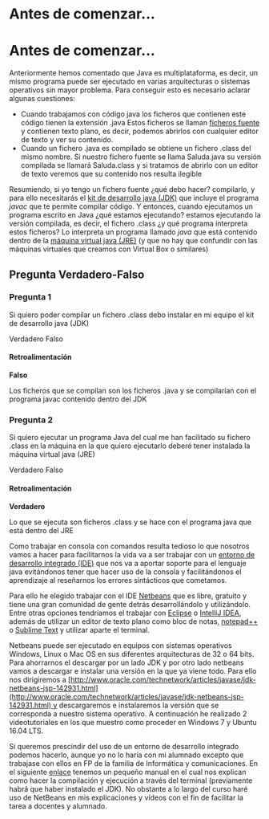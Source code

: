 # Antes de comenzar...

# Antes de comenzar...

Anteriormente hemos comentado que Java es multiplataforma, es decir, un mismo programa puede ser ejecutado en varias arquitecturas o sistemas operativos sin mayor problema. Para conseguir esto es necesario aclarar algunas cuestiones:

*   Cuando trabajamos con código java los ficheros que contienen este código tienen la extensión .java Estos ficheros se llaman [ficheros fuente](https://es.wikipedia.org/wiki/C%C3%B3digo_fuente) y contienen texto plano, es decir, podemos abrirlos con cualquier editor de texto y ver su contenido.
*   Cuando un fichero .java es compilado se obtiene un fichero .class del mismo nombre. Si nuestro fichero fuente se llama Saluda.java su versión compilada se llamará Saluda.class y si tratamos de abrirlo con un editor de texto veremos que su contenido nos resulta ilegible

Resumiendo, si yo tengo un fichero fuente ¿qué debo hacer? compilarlo, y para ello necesitarás el [kit de desarrollo java (JDK)](https://es.wikipedia.org/wiki/Java_Development_Kit) que incluye el programa _javac_ que te permite compilar código. Y entonces, cuando ejecutamos un programa escrito en Java ¿qué estamos ejecutando? estamos ejecutando la versión compilada, es decir, el fichero .class ¿y qué programa interpreta estos ficheros? Lo interpreta un programa llamado _java_ que está contenido dentro de la [máquina virtual java (JRE)](https://es.wikipedia.org/wiki/Java_Runtime_Environment) (y que no hay que confundir con las máquinas virtuales que creamos con Virtual Box o similares)

## Pregunta Verdadero-Falso

### Pregunta 1

Si quiero poder compilar un fichero .class debo instalar en mi equipo el kit de desarrollo java (JDK)

 Verdadero  Falso

#### Retroalimentación

**Falso**

Los ficheros que se compilan son los ficheros .java y se compilarían con el programa javac contenido dentro del JDK

### Pregunta 2

Si quiero ejecutar un programa Java del cual me han facilitado su fichero .class en la máquina en la que quiero ejecutarlo deberé tener instalada la máquina virtual java (JRE)

 Verdadero  Falso

#### Retroalimentación

**Verdadero**

Lo que se ejecuta son ficheros .class y se hace con el programa java que está dentro del JRE

Como trabajar en consola con comandos resulta tedioso lo que nosotros vamos a hacer para facilitarnos la vida va a ser trabajar con un [entorno de desarrollo integrado (IDE)](https://es.wikipedia.org/wiki/Entorno_de_desarrollo_integrado) que nos va a aportar soporte para el lenguaje java evitándonos tener que hacer uso de la consola y facilitándonos el aprendizaje al reseñarnos los errores sintácticos que cometamos.

Para ello he elegido trabajar con el IDE [Netbeans](https://netbeans.org/) que es libre, gratuito y tiene una gran comunidad de gente detrás desarrollándolo y utilizándolo. Entre otras opciones tendríamos el trabajar con [Eclipse](https://eclipse.org) o [IntelliJ IDEA](https://www.jetbrains.com/idea/), además de utilizar un editor de texto plano como bloc de notas, [notepad++](https://notepad-plus-plus.org/) o [Sublime Text](https://www.sublimetext.com/) y utilizar aparte el terminal.

Netbeans puede ser ejecutado en equipos con sistemas operativos Windows, Linux o Mac OS en sus diferentes arquitecturas de 32 o 64 bits. Para ahorrarnos el descargar por un lado JDK y por otro lado netbeans vamos a descargar e instalar una versión en la que ya viene todo. Para ello nos dirigiremos a [http://www.oracle.com/technetwork/articles/javase/jdk-netbeans-jsp-142931.html](http://www.oracle.com/technetwork/articles/javase/jdk-netbeans-jsp-142931.html) y descargaremos e instalaremos la versión que se corresponda a nuestro sistema operativo. A continuación he realizado 2 videotutoriales en los que muestro como proceder en Windows 7 y Ubuntu 16.04 LTS.

Si queremos prescindir del uso de un entorno de desarrollo integrado podemos hacerlo, aunque yo no lo haría con mi alumnado excepto que trabajase con ellos en FP de la familia de Informática y comunicaciones. En el siguiente [enlace](https://es.wikibooks.org/wiki/Programaci%C3%B3n_en_Java/Primer_programa) tenemos un pequeño manual en el cual nos explican como hacer la compilación y ejecución a través del terminal (previamente habrá que haber instalado el JDK). No obstante a lo largo del curso haré uso de NetBeans en mis explicaciones y vídeos con el fin de facilitar la tarea a docentes y alumnado.

